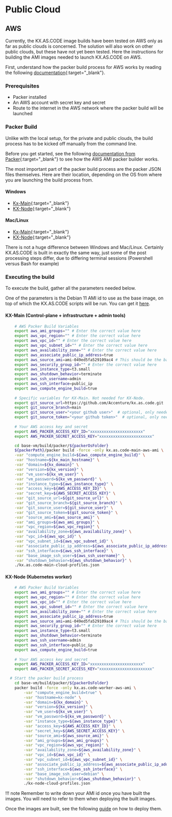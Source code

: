 # Public Cloud

## AWS

Currently, the KX.AS.CODE image builds have been tested on AWS only as far as public clouds is concerned. The solution will also work on other public clouds, but these have not yet been tested.
Here the instructions for building the AMI images needed to launch KX.AS.CODE on AWS.

First, understand how the packer build process for AWS works by reading the following [documentation](https://learn.hashicorp.com/tutorials/packer/aws-get-started-build-image?in=packer/aws-get-started){:target="\_blank"}.

### Prerequisites

- Packer installed
- An AWS account with secret key and secret
- Route to the internet in the AWS network where the packer build will be launched

### Packer Build

Unlike with the local setup, for the private and public clouds, the build process has to be kicked off manually from the command line.

Before you get started, see the following [documentation from Packer](https://www.packer.io/plugins/builders/amazon){:target="\_blank"} to see how the AWS AMI packer builder works.

The most important part of the packer build process are the packer JSON files themselves. Here are their location, depending on the OS from where you are launching the build process from.

#### Windows

- [Kx-Main](https://github.com/Accenture/kx.as.code/blob/main/base-vm/build/packer/windows/kx-main-local-profiles.json){:target="\_blank"}
- [KX-Node](https://github.com/Accenture/kx.as.code/blob/main/base-vm/build/packer/windows/kx-node-cloud-profiles.json){:target="\_blank"}

#### Mac/Linux

- [Kx-Main](https://github.com/Accenture/kx.as.code/blob/main/base-vm/build/packer/darwin-linux/kx-main-cloud-profiles.json){:target="\_blank"}
- [KX-Node](https://github.com/Accenture/kx.as.code/blob/main/base-vm/build/packer/darwin-linux/kx-node-cloud-profiles.json){:target="\_blank"}

There is not a huge difference between Windows and Mac/Linux. Certainly KX.AS.CODE is built in exactly the same way, just some of the post processing steps differ, due to differing terminal sessions (Powershell versus Bash for example)

### Executing the build

To execute the build, gather all the parameters needed below.

One of the parameters is the Debian 11 AMI id to use as the base image, on top of which the KX.AS.CODE scripts will be run. You can get it [here](https://wiki.debian.org/Cloud/AmazonEC2Image/Bullseye).

#### KX-Main (Control-plane + infrastructure + admin tools)

```bash
    # AWS Packer Build Variables
    export aws_ami_groups="" # Enter the correct value here
    export aws_vpc_region="" # Enter the correct value here
    export aws_vpc_id="" # Enter the correct value here
    export aws_vpc_subnet_id="" # Enter the correct value here
    export aws_availability_zone="" # Enter the correct value here
    export aws_associate_public_ip_address=true
    export aws_source_ami=ami-049ed5fa529109ac4 # This should be the base AMI id for Debian 11
    export aws_security_group_id="" # Enter the correct value here
    export aws_instance_type=t3.small
    export aws_shutdown_behavior=terminate
    export aws_ssh_username=admin
    export aws_ssh_interface=public_ip
    export aws_compute_engine_build=true
    
    # Specific variables for KX-Main. Not needed for KX-Node.
    export git_source_url=https://github.com/Accenture/kx.as.code.git
    export git_source_branch=main
    export git_source_user="<your github user>"  # optional, only needed for private repositories
    export git_source_token="<your github token>"  # optional, only needed for private repositories
    
    # Your AWS access key and secret
    export AWS_PACKER_ACCESS_KEY_ID="xxxxxxxxxxxxxxxxxxxxxxx"
    export AWS_PACKER_SECRET_ACCESS_KEY="xxxxxxxxxxxxxxxxxxxxxxx"

    cd base-vm/build/packer/${packerOsFolder}
    ${packerPath}/packer build -force -only kx.as.code-main-aws-ami \
    -var "compute_engine_build=${aws_compute_engine_build}" \
    -var "hostname=${kx_main_hostname}" \
    -var "domain=${kx_domain}" \
    -var "version=${kx_version}" \
    -var "vm_user=${kx_vm_user}" \
    -var "vm_password=${kx_vm_password}" \
    -var "instance_type=${aws_instance_type}" \
    -var "access_key=${AWS_ACCESS_KEY_ID}" \
    -var "secret_key=${AWS_SECRET_ACCESS_KEY}" \
    -var "git_source_url=${git_source_url}" \
    -var "git_source_branch=${git_source_branch}" \
    -var "git_source_user=${git_source_user}" \
    -var "git_source_token=${git_source_token}" \
    -var "source_ami=${aws_source_ami}" \
    -var "ami_groups=${aws_ami_groups}" \
    -var "vpc_region=${aws_vpc_region}" \
    -var "availability_zone=${aws_availability_zone}" \
    -var "vpc_id=${aws_vpc_id}" \
    -var "vpc_subnet_id=${aws_vpc_subnet_id}" \
    -var "associate_public_ip_address=${aws_associate_public_ip_address}" \
    -var "ssh_interface=${aws_ssh_interface}" \
    -var "base_image_ssh_user=${aws_ssh_username}" \
    -var "shutdown_behavior=${aws_shutdown_behavior}" \
    ./kx.as.code-main-cloud-profiles.json
```

#### KX-Node (Kubernetes worker)

```bash
    # AWS Packer Build Variables
    export aws_ami_groups="" # Enter the correct value here
    export aws_vpc_region="" # Enter the correct value here
    export aws_vpc_id="" # Enter the correct value here
    export aws_vpc_subnet_id="" # Enter the correct value here
    export aws_availability_zone="" # Enter the correct value here
    export aws_associate_public_ip_address=true
    export aws_source_ami=ami-049ed5fa529109ac4 # This should be the base AMI id for Debian 11
    export aws_security_group_id="" # Enter the correct value here
    export aws_instance_type=t3.small
    export aws_shutdown_behavior=terminate
    export aws_ssh_username=admin
    export aws_ssh_interface=public_ip
    export aws_compute_engine_build=true
    
    # Your AWS access key and secret
    export AWS_PACKER_ACCESS_KEY_ID="xxxxxxxxxxxxxxxxxxxxxxx"
    export AWS_PACKER_SECRET_ACCESS_KEY="xxxxxxxxxxxxxxxxxxxxxxx"

  # Start the packer build process
    cd base-vm/build/packer/${packerOsFolder}
    packer build -force -only kx.as.code-worker-aws-ami \
        -var "compute_engine_build=true" \
        -var "hostname=kx-node" \
        -var "domain=${kx_domain}" \
        -var "version=${kx_version}" \
        -var "vm_user=${kx_vm_user}" \
        -var "vm_password=${kx_vm_password}" \
        -var "instance_type=${aws_instance_type}" \
        -var "access_key=${AWS_ACCESS_KEY_ID}" \
        -var "secret_key=${AWS_SECRET_ACCESS_KEY}" \
        -var "source_ami=${aws_source_ami}" \
        -var "ami_groups=${aws_ami_groups}" \
        -var "vpc_region=${aws_vpc_region}" \
        -var "availability_zone=${aws_availability_zone}" \
        -var "vpc_id=${aws_vpc_id}" \
        -var "vpc_subnet_id=${aws_vpc_subnet_id}" \
        -var "associate_public_ip_address=${aws_associate_public_ip_address}" \
        -var "ssh_interface=${aws_ssh_interface}" \
        -var "base_image_ssh_user=debian" \
        -var "shutdown_behavior=${aws_shutdown_behavior}" \
        ./kx-node-cloud-profiles.json
```

!!! note
    Remember to write down your AMI id once you have built the images. You will need to refer to them when deploying the built images.

Once the images are built, see the following [guide](../Deployment/Public-Clouds.md) on how to deploy them.
